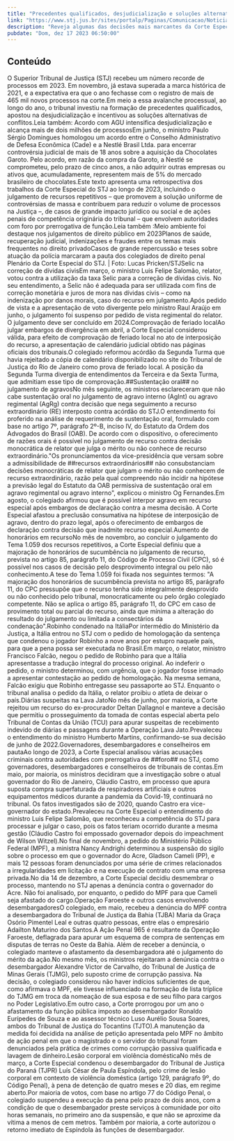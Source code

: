 ```yaml
---
title: "Precedentes qualificados, desjudicialização e soluções alternativas em um ano recordista de novos processos"
link: "https://www.stj.jus.br/sites/portalp/Paginas/Comunicacao/Noticias/2023/17122023-Precedentes-qualificados--desjudicializacao-e-solucoes-alternativas-em-um-ano-recordista-de-novos-processos.aspx"
description: "Reveja algumas das decisões mais marcantes da Corte Especial, das turmas e das seções especializadas do STJ ao longo de 2023, ano em que o número de processos recebidos bateu novo recorde."
pubdate: "Dom, dez 17 2023 06:50:00"
---
```


## Conteúdo

O Superior Tribunal de Justiça (STJ) recebeu um número recorde de processos em 2023. Em novembro, já estava superada a marca histórica de 2021, e a expectativa era que o ano fechasse com o registro de mais de 465 mil novos processos na corte.Em meio a essa avalanche processual, ao longo do ano, o tribunal investiu na formação de precedentes qualificados, apostou na desjudicialização e incentivou as soluções alternativas de conflitos.Leia também: Acordo com AGU intensifica desjudicialização e alcança mais de dois milhões de processosEm junho, o ministro Paulo Sérgio Domingues homologou um acordo entre o Conselho Administrativo de Defesa Econômica (Cade) e a Nestlé Brasil Ltda. para encerrar controvérsia judicial de mais de 18 anos sobre a aquisição da Chocolates Garoto. Pelo acordo, em razão da compra da Garoto, a Nestlé se comprometeu, pelo prazo de cinco anos, a não adquirir outras empresas ou ativos que, acumuladamente, representem mais de 5% do mercado brasileiro de chocolates.Este texto apresenta uma retrospectiva dos trabalhos da Corte Especial do STJ ao longo de 2023, incluindo o julgamento de recursos repetitivos – que promovem a solução uniforme de controvérsias de massa e contribuem para reduzir o volume de processos na Justiça –, de casos de grande impacto jurídico ou social e de ações penais de competência originária do tribunal – que envolvem autoridades com foro por prerrogativa de função.Leia também :Meio ambiente foi destaque nos julgamentos de direito público em 2023Planos de saúde, recuperação judicial, indenizações e fraudes entre os temas mais frequentes no direito privadoCasos de grande repercussão e teses sobre atuação da polícia marcaram a pauta dos colegiados de direito penal​​​​​​​​​Plenário da Corte Especial do STJ. | Foto: Lucas Pricken/STJ​Selic na correção de dívidas civisEm março, o ministro Luis Felipe Salomão, relator, votou contra a utilização da taxa Selic para a correção de dívidas civis. No seu entendimento, a Selic não é adequada para ser utilizada com fins de correção monetária e juros de mora nas dívidas civis – como na indenização por danos morais, caso do recurso em julgamento.Após pedido de vista e a apresentação de voto divergente pelo ministro Raul Araújo em junho, o julgamento foi suspenso por pedido de vista regimental do relator. O julgamento deve ser concluído em 2024.Comprovação de feriado localAo julgar embargos de divergência em abril, a Corte Especial considerou válida, para efeito de comprovação de feriado local no ato de interposição do recurso, a apresentação de calendário judicial obtido nas páginas oficiais dos tribunais.O colegiado reformou acórdão da Segunda Turma que havia rejeitado a cópia de calendário disponibilizado no site do Tribunal de Justiça do Rio de Janeiro como prova de feriado local. A posição da Segunda Turma divergia de entendimentos da Terceira e da Sexta Turma, que admitiam esse tipo de comprovação.##Sustentação oral## no julgamento de agravosNo mês seguinte, os ministros esclareceram que não cabe sustentação oral no julgamento de agravo interno (AgInt) ou agravo regimental (AgRg) contra decisão que nega seguimento a recurso extraordinário (RE) interposto contra acórdão do STJ.O entendimento foi proferido na análise de requerimento de sustentação oral, formulado com base no artigo 7º, parágrafo 2º-B, inciso IV, do Estatuto da Ordem dos Advogados do Brasil (OAB). De acordo com o dispositivo, o oferecimento de razões orais é possível no julgamento de recurso contra decisão monocrática de relator que julga o mérito ou não conhece de recurso extraordinário."Os pronunciamentos da vice-presidência que versam sobre a admissibilidade de ##recursos extraordinários## não consubstanciam decisões monocráticas de relator que julgam o mérito ou não conhecem de recurso extraordinário, razão pela qual compreendo não incidir na hipótese a previsão legal do Estatuto da OAB permissiva de sustentação oral em agravo regimental ou agravo interno", explicou o ministro Og Fernandes.Em agosto, o colegiado afirmou que é possível interpor agravo em recurso especial após embargos de declaração contra a mesma decisão. A Corte Especial afastou a preclusão consumativa na hipótese de interposição de agravo, dentro do prazo legal, após o oferecimento de embargos de declaração contra decisão que inadmite recurso especial.Aumento de honorários em recursoNo mês de novembro, ao concluir o julgamento do Tema 1.059 dos recursos repetitivos, a Corte Especial definiu que a majoração de honorários de sucumbência no julgamento de recurso, prevista no artigo 85, parágrafo 11, do Código de Processo Civil (CPC), só é possível nos casos de decisão pelo desprovimento integral ou pelo não conhecimento.A tese do Tema 1.059 foi fixada nos seguintes termos: "A majoração dos honorários de sucumbência prevista no artigo 85, parágrafo 11, do CPC pressupõe que o recurso tenha sido integralmente desprovido ou não conhecido pelo tribunal, monocraticamente ou pelo órgão colegiado competente. Não se aplica o artigo 85, parágrafo 11, do CPC em caso de provimento total ou parcial do recurso, ainda que mínima a alteração do resultado do julgamento ou limitada a consectários da condenação".Robinho condenado na ItáliaPor intermédio do Ministério da Justiça, a Itália entrou no STJ com o pedido de homologação da sentença que condenou o jogador Robinho a nove anos por estupro naquele país, para que a pena possa ser executada no Brasil.Em março, o relator, ministro Francisco Falcão, negou o pedido de Robinho para que a Itália apresentasse a tradução integral do processo original. Ao indeferir o pedido, o ministro determinou, com urgência, que o jogador fosse intimado a apresentar contestação ao pedido de homologação. Na mesma semana, Falcão exigiu que Robinho entregasse seu passaporte ao STJ. Enquanto o tribunal analisa o pedido da Itália, o relator proibiu o atleta de deixar o país.Diárias suspeitas na Lava JatoNo mês de junho, por maioria, a Corte rejeitou um recurso do ex-procurador Deltan Dallagnol e manteve a decisão que permitiu o prosseguimento da tomada de contas especial aberta pelo Tribunal de Contas da União (TCU) para apurar suspeitas de recebimento indevido de diárias e passagens durante a Operação Lava Jato.Prevaleceu o entendimento do ministro Humberto Martins, confirmando-se sua decisão de junho de 2022.Governadores, desembargadores e conselheiros em pautaAo longo de 2023, a Corte Especial analisou várias acusações criminais contra autoridades com prerrogativa de ##foro## no STJ, como governadores, desembargadores e conselheiros de tribunais de contas.Em maio, por maioria, os ministros decidiram que a investigação sobre o atual governador do Rio de Janeiro, Cláudio Castro, em processo que apura suposta compra superfaturada de respiradores artificiais e outros equipamentos médicos durante a pandemia da Covid-19, continuará no tribunal. Os fatos investigados são de 2020, quando Castro era vice-governador do estado.Prevaleceu na Corte Especial o entendimento do ministro Luis Felipe Salomão, que reconheceu a competência do STJ para processar e julgar o caso, pois os fatos teriam ocorrido durante a mesma gestão (Cláudio Castro foi empossado governador depois do impeachment de Wilson Witzel).No final de novembro, a pedido do Ministério Público Federal (MPF), a ministra Nancy Andrighi determinou a suspensão do sigilo sobre o processo em que o governador do Acre, Gladson Cameli (PP), e mais 12 pessoas foram denunciados por uma série de crimes relacionados a irregularidades em licitação e na execução de contrato com uma empresa privada.No dia 14 de dezembro, a Corte Especial decidiu desmembrar o processo, mantendo no STJ apenas a denúncia contra o governador do Acre. Não foi analisado, por enquanto, o pedido do MPF para que Cameli seja afastado do cargo.Operação Faroeste e outros casos envolvendo desembargadoresO colegiado, em maio, recebeu a denúncia do MPF contra a desembargadora do Tribunal de Justiça da Bahia (TJBA) Maria da Graça Osório Pimentel Leal e outras quatro pessoas, entre elas o empresário Adailton Maturino dos Santos.A Ação Penal 965 é resultante da Operação Faroeste, deflagrada para apurar um esquema de compra de sentenças em disputas de terras no Oeste da Bahia. Além de receber a denúncia, o colegiado manteve o afastamento da desembargadora até o julgamento do mérito da ação.No mesmo mês, os ministros rejeitaram a denúncia contra o desembargador Alexandre Victor de Carvalho, do Tribunal de Justiça de Minas Gerais (TJMG), pelo suposto crime de corrupção passiva. Na decisão, o colegiado considerou não haver indícios suficientes de que, como afirmava o MPF, ele tivesse influenciado na formação de lista tríplice do TJMG em troca da nomeação de sua esposa e de seu filho para cargos no Poder Legislativo.Em outro caso, a Corte prorrogou por um ano o afastamento da função pública imposto ao desembargador Ronaldo Eurípedes de Souza e ao assessor técnico Luso Aurélio Sousa Soares, ambos do Tribunal de Justiça do Tocantins (TJTO).A manutenção da medida foi decidida na análise de petição apresentada pelo MPF no âmbito de ação penal em que o magistrado e o servidor do tribunal foram denunciados pela prática de crimes como corrupção passiva qualificada e lavagem de dinheiro.Lesão corporal em violência domésticaNo mês de março, a Corte Especial condenou o desembargador do Tribunal de Justiça do Paraná (TJPR) Luís César de Paula Espíndola, pelo crime de lesão corporal em contexto de violência doméstica (artigo 129, parágrafo 9º, do Código Penal), à pena de detenção de quatro meses e 20 dias, em regime aberto.Por maioria de votos, com base no artigo 77 do Código Penal, o colegiado suspendeu a execução da pena pelo prazo de dois anos, com a condição de que o desembargador preste serviços à comunidade por oito horas semanais, no primeiro ano da suspensão, e que não se aproxime da vítima a menos de cem metros. Também por maioria, a corte autorizou o retorno imediato de Espíndola às funções de desembargador.
